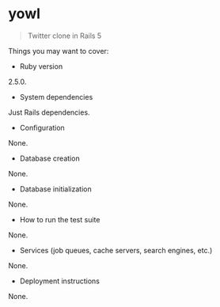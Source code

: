 # yowl

> Twitter clone in Rails 5

Things you may want to cover:

* Ruby version

2.5.0.

* System dependencies

Just Rails dependencies.

* Configuration

None.

* Database creation

None.

* Database initialization

None.

* How to run the test suite

None.

* Services (job queues, cache servers, search engines, etc.)

None.

* Deployment instructions

None.
